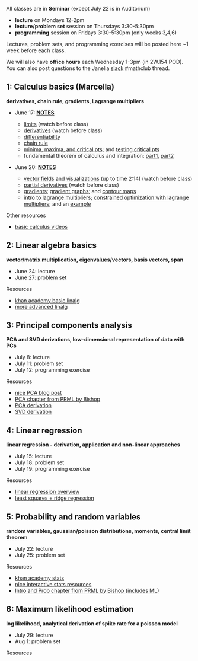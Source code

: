 All classes are in **Seminar** (except July 22 is in Auditorium)
- **lecture** on Mondays 12-2pm 
- **lecture/problem set** session on Thursdays 3:30-5:30pm
- **programming** session on Fridays 3:30-5:30pm (only weeks 3,4,6) 

Lectures, problem sets, and programming exercises will be posted here ~1 week before each class.

We will also have **office hours** each Wednesday 1-3pm (in 2W.154 POD). You can also post questions to the Janelia [slack](https://research-scientists.slack.com/invite/enQtMzIyNjEzMDEzNzMyLWIzNDg2YjVjZjVmMjM1ZjU1NGQxMTcyZjdkMTJjYTBmMDc5YTVmZWVhZGY1ZGIzMGI1MDkwNjNiYjU4YzVjOTc?x=x-315810382389-323086614882) #mathclub thread.

## 1: Calculus basics (Marcella)

**derivatives, chain rule, gradients, Lagrange multipliers**

- June 17: **[NOTES](week1_calc/CalcLectureNotes_1.pdf)**
    - [limits](https://www.khanacademy.org/math/ap-calculus-ab/ab-limits-new/ab-limits-optional/v/limit-intuition-review) (watch before class)
    - [derivatives](https://www.khanacademy.org/math/calculus-1/cs1-derivatives-definition-and-basic-rules/cs1-derivative-definition/v/calculus-derivatives-1-new-hd-version) (watch before class)
    - [differentiability](https://www.khanacademy.org/math/calculus-1/cs1-derivatives-definition-and-basic-rules/cs1-differentiability/v/differentiability)
    - [chain rule](https://www.khanacademy.org/math/calculus-1/cs1-derivatives-chain-rule-and-other-advanced-topics/cs1-chain-rule/v/chain-rule-introduction)
    - [minima, maxima, and critical pts](https://www.khanacademy.org/math/ap-calculus-ab/ab-diff-analytical-applications-new/ab-5-2/v/minima-maxima-and-critical-points); and [testing critical pts](https://www.khanacademy.org/math/ap-calculus-ab/ab-diff-analytical-applications-new/ab-5-4/v/testing-critical-points-for-local-extrema)
    - fundamental theorem of calculus and integration: [part1](https://www.khanacademy.org/math/ap-calculus-ab/ab-integration-new/ab-6-4/v/fundamental-theorem-of-calculus), [part2](https://www.khanacademy.org/math/ap-calculus-ab/ab-integration-new/ab-6-7/v/connecting-the-first-and-second-fundamental-theorems-of-calculus)
    
- June 20: **[NOTES](week1_calc/CalcLectureNotes_2.pdf)**
    - [vector fields](https://www.khanacademy.org/math/multivariable-calculus/thinking-about-multivariable-function/visualizing-vector-valued-functions/v/vector-fields-introduction) and [visualizations](https://www.khanacademy.org/math/multivariable-calculus/thinking-about-multivariable-function/visualizing-vector-valued-functions/v/fluid-flow-and-vector-fields) (up to time 2:14) (watch before class)
    - [partial derivatives](https://www.khanacademy.org/math/multivariable-calculus/multivariable-derivatives/partial-derivatives/v/partial-derivatives-introduction) (watch before class)
    - [gradients](https://www.khanacademy.org/math/multivariable-calculus/multivariable-derivatives/gradient-and-directional-derivatives/v/gradient); [gradient graphs](https://www.khanacademy.org/math/multivariable-calculus/multivariable-derivatives/gradient-and-directional-derivatives/v/gradient-and-graphs); and [contour maps](https://www.khanacademy.org/math/multivariable-calculus/multivariable-derivatives/gradient-and-directional-derivatives/v/gradient-and-contour-maps)
    - [intro to lagrange multipliers](https://www.khanacademy.org/math/multivariable-calculus/applications-of-multivariable-derivatives/lagrange-multipliers-and-constrained-optimization/v/constrained-optimization-introduction); [constrained optimization with lagrange multipliers](https://www.khanacademy.org/math/multivariable-calculus/applications-of-multivariable-derivatives/lagrange-multipliers-and-constrained-optimization/v/lagrange-multipliers-using-tangency-to-solve-constrained-optimization); and an [example](https://www.khanacademy.org/math/multivariable-calculus/applications-of-multivariable-derivatives/lagrange-multipliers-and-constrained-optimization/v/finishing-the-intro-lagrange-multiplier-example)

Other resources
- [basic calculus videos](https://www.youtube.com/user/patrickJMT)

## 2: Linear algebra basics

**vector/matrix multiplication, eigenvalues/vectors, basis vectors, span**

- June 24: lecture
- June 27: problem set

Resources
- [khan academy basic linalg](https://www.khanacademy.org/math/linear-algebra/vectors-and-spaces)
- [more advanced linalg](https://ocw.mit.edu/courses/mathematics/18-06sc-linear-algebra-fall-2011/syllabus/)

## 3: Principal components analysis

**PCA and SVD derivations, low-dimensional representation of data with PCs**

- July 8: lecture
- July 11: problem set
- July 12: programming exercise

Resources
- [nice PCA blog post](http://alexhwilliams.info/itsneuronalblog/2016/03/27/pca/)
- [PCA chapter from PRML by Bishop](week3_pca/bishop_ch12.pdf)
- [PCA derivation](https://www.youtube.com/watch?v=L-pQtGm3VS8)
- [SVD derivation](https://www.youtube.com/watch?v=mBcLRGuAFUk)

## 4: Linear regression

**linear regression - derivation, application and non-linear approaches**

- July 15: lecture
- July 18: problem set
- July 19: programming exercise

Resources
- [linear regression overview](https://www.youtube.com/watch?v=rVviNyIR-fI)
- [least squares + ridge regression](https://ocw.mit.edu/courses/mathematics/18-086-mathematical-methods-for-engineers-ii-spring-2006/video-lectures/lecture-21-optimization-with-constraints/)

## 5: Probability and random variables

**random variables, gaussian/poisson distributions, moments, central limit theorem**

- July 22: lecture
- July 25: problem set

Resources
- [khan academy stats](https://www.youtube.com/playlist?list=PLC58778F28211FA19)
- [nice interactive stats resources](https://www4.stat.ncsu.edu/~post/teaching.html)
- [Intro and Prob chapter from PRML by Bishop (includes ML)](week5_prob/bishop_ch1-2.pdf)

## 6: Maximum likelihood estimation

**log likelihood, analytical derivation of spike rate for a poisson model**

- July 29: lecture
- Aug 1: problem set

Resources
